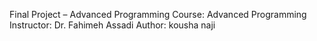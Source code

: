 Final Project – Advanced Programming
Course: Advanced Programming
Instructor: Dr. Fahimeh Assadi
Author: kousha naji
